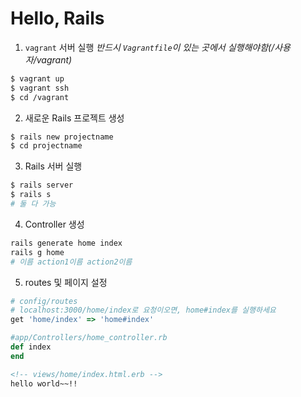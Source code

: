 # Hello, Rails

1. `vagrant` 서버 실행
*반드시 `Vagrantfile`이 있는 곳에서 실행해야함(/사용자/vagrant)*
```bash
$ vagrant up
$ vagrant ssh
$ cd /vagrant
```

2. 새로운 Rails 프로젝트 생성
```bash
$ rails new projectname
$ cd projectname
```

3. Rails 서버 실행
```bash
$ rails server
$ rails s
# 둘 다 가능
```

4. Controller 생성
```bash
rails generate home index
rails g home
# 이름 action1이름 action2이름
```

5. routes 및 페이지 설정
```ruby
# config/routes
# localhost:3000/home/index로 요청이오면, home#index를 실행하세요
get 'home/index' => 'home#index'
```
```ruby
#app/Controllers/home_controller.rb
def index
end
```
```html
<!-- views/home/index.html.erb -->
hello world~~!!
```
